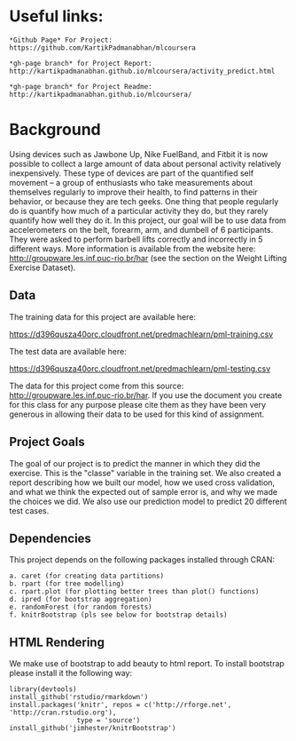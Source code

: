 # Useful links:
```
*Github Page* For Project: https://github.com/KartikPadmanabhan/mlcoursera

*gh-page branch* for Project Report:  http://kartikpadmanabhan.github.io/mlcoursera/activity_predict.html

*gh-page branch* for Project Readme: http://kartikpadmanabhan.github.io/mlcoursera/ 
```

# Background

Using devices such as Jawbone Up, Nike FuelBand, and Fitbit it is now possible to collect a large amount of data about personal activity relatively inexpensively. These type of devices are part of the quantified self movement – a group of enthusiasts who take measurements about themselves regularly to improve their health, to find patterns in their behavior, or because they are tech geeks. One thing that people regularly do is quantify how much of a particular activity they do, but they rarely quantify how well they do it. In this project, our goal will be to use data from accelerometers on the belt, forearm, arm, and dumbell of 6 participants. They were asked to perform barbell lifts correctly and incorrectly in 5 different ways. More information is available from the website here: http://groupware.les.inf.puc-rio.br/har (see the section on the Weight Lifting Exercise Dataset). 


## Data 

The training data for this project are available here: 

https://d396qusza40orc.cloudfront.net/predmachlearn/pml-training.csv

The test data are available here: 

https://d396qusza40orc.cloudfront.net/predmachlearn/pml-testing.csv

The data for this project come from this source: http://groupware.les.inf.puc-rio.br/har. If you use the document you create for this class for any purpose please cite them as they have been very generous in allowing their data to be used for this kind of assignment. 

## Project Goals

The goal of our project is to predict the manner in which they did the exercise. This is the "classe" variable in the training set. We also created a report describing how we built our model, how we used cross validation, and what we think the expected out of sample error is, and why we made the choices we did. We also use our prediction model to predict 20 different test cases. 


## Dependencies

This project depends on the following packages installed through CRAN:
```
a. caret (for creating data partitions)
b. rpart (for tree modelling)
c. rpart.plot (for plotting better trees than plot() functions)
d. ipred (for bootstrap aggregation)
e. randomForest (for random forests)
f. knitrBootstrap (pls see below for bootstrap details)
```

## HTML Rendering

We make use of bootstrap to add beauty to html report. To install bootstrap please install it the following way:

```
library(devtools)
install_github('rstudio/rmarkdown')
install.packages('knitr', repos = c('http://rforge.net', 'http://cran.rstudio.org'),
                 type = 'source')
install_github('jimhester/knitrBootstrap')
```


